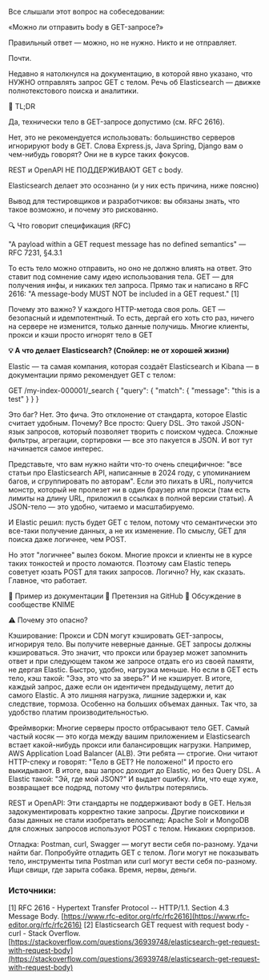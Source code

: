 Все слышали этот вопрос на собеседовании:

«Можно ли отправить body в GET-запросе?»

Правильный ответ — можно, но не нужно. Никто и не отправляет.

Почти.

Недавно я натолкнулся на документацию, в которой явно указано, что НУЖНО отправлять запрос GET с телом. Речь об Elasticsearch — движке полнотекстового поиска и аналитики.

🚨 TL;DR

Да, технически тело в GET-запросе допустимо (см. RFC 2616).

Нет, это не рекомендуется использовать: большинство серверов игнорируют body в GET. Слова Express.js, Java Spring, Django вам о чем-нибудь говорят? Они не в курсе таких фокусов.

REST и OpenAPI НЕ ПОДДЕРЖИВАЮТ GET с body.

Elasticsearch делает это осознанно (и у них есть причина, ниже поясню)

Вывод для тестировщиков и разработчиков: вы обязаны знать, что такое возможно, и почему это рискованно.

🔍 Что говорит спецификация (RFC)

"A payload within a GET request message has no defined semantics" — RFC 7231, §4.3.1

То есть тело можно отправить, но оно не должно влиять на ответ. Это ставит под сомнение саму идею использования тела.
GET — для получения инфы, и никаких тел запроса.
Прямо так и написано в RFC 2616: "A message-body MUST NOT be included in a GET request." [1]

Почему это важно? У каждого HTTP-метода своя роль. GET — безопасный и идемпотентный.
То есть, дергай его хоть сто раз, ничего на сервере не изменится, только данные получишь. Многие клиенты, прокси и кэши просто игнорят тело в GET

**💡 А что делает Elasticsearch? (Спойлер: не от хорошей жизни)**

Elastic — та самая компания, которая создаёт Elasticsearch и Kibana — в документации прямо рекомендует GET с телом:

GET /my-index-000001/_search { "query": { "match": { "message": "this is a test" } } }

Это баг? Нет. Это фича. Это отклонение от стандарта, которое Elastic считает удобным. Почему? Все просто: Query DSL.
Это такой JSON-язык запросов, который позволяет творить с поиском чудеса. Сложные фильтры, агрегации, сортировки — все это пакуется в JSON.
И вот тут начинается самое интерес.

Представьте, что вам нужно найти что-то очень специфичное: "все статьи про Elasticsearch API, написанные в 2024 году, с упоминанием багов, и сгруппировать по авторам". Если это пихать в URL, получится монстр, который не пролезет ни в один браузер или прокси (там есть лимиты на длину URL, приложил в ссылках в полной версии статьи). А JSON-тело — это удобно, читаемо и масштабируемо.

И Elastic решил: пусть будет GET с телом, потому что семантически это все-таки получение данных, а не их изменение.
По смыслу, GET для поиска даже логичнее, чем POST.

Но этот "логичнее" вылез боком. Многие прокси и клиенты не в курсе таких тонкостей и просто ломаются. Поэтому сам Elastic теперь советует юзать POST для таких запросов. Логично? Ну, как сказать. Главное, что работает.

🔗 Пример из документации 🔗 Претензия на GitHub 🔗 Обсуждение в сообществе KNIME

⚠️ Почему это опасно?

Кэширование: Прокси и CDN могут кэшировать GET-запросы, игнорируя тело. Вы получите неверные данные. GET запросы должны кэшироваться. Это значит, что прокси или браузер может запомнить ответ и при следующем таком же запросе отдать его из своей памяти, не дергая Elastic. Быстро, удобно, нагрузка меньше. Но если в GET есть тело, кэш такой: "Эээ, это что за зверь?" И не кэширует. В итоге, каждый запрос, даже если он идентичен предыдущему, летит до самого Elastic. А это лишняя нагрузка, лишние задержки и, как следствие, тормоза. Особенно на больших объемах данных. Так что, за удобство платим производительностью.

Фреймворки: Многие серверы просто отбрасывают тело GET. Самый частый косяк — это когда между вашим приложением и Elasticsearch встает какой-нибудь прокси или балансировщик нагрузки. Например, AWS Application Load Balancer (ALB). Эти ребята — строгие. Они читают HTTP-спеку и говорят: "Тело в GET? Не положено!" И просто его выкидывают. В итоге, ваш запрос доходит до Elastic, но без Query DSL. А Elastic такой: "Эй, где мой JSON?" И выдает ошибку. Или, что еще хуже, возвращает все подряд, потому что фильтры потерялись.

REST и OpenAPI: Эти стандарты не поддерживают body в GET. Нельзя задокументировать корректно такие запросы. Другие поисковики и базы данных не стали изобретать велосипед: Apache Solr и MongoDB для сложных запросов используют POST с телом. Никаких сюрпризов.

Отладка: Postman, curl, Swagger — могут вести себя по-разному. Удачи найти баг. Попробуйте отладить GET с телом. Логи могут не показывать тело, инструменты типа Postman или curl могут вести себя по-разному. Ищи свищи, где зарыта собака. Время, нервы, деньги.
### Источники:

[1] RFC 2616 - Hypertext Transfer Protocol -- HTTP/1.1. Section 4.3 Message Body. [https://www.rfc-editor.org/rfc/rfc2616](https://www.rfc-editor.org/rfc/rfc2616) [2] Elasticsearch GET request with request body - curl - Stack Overflow. [https://stackoverflow.com/questions/36939748/elasticsearch-get-request-with-request-body](https://stackoverflow.com/questions/36939748/elasticsearch-get-request-with-request-body)